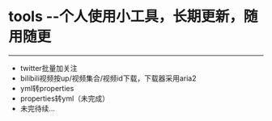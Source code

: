 # tools --个人使用小工具，长期更新，随用随更
---
- twitter批量加关注
- bilibili视频按up/视频集合/视频id下载，下载器采用aria2
- yml转properties
- properties转yml（未完成）
- 未完待续...
